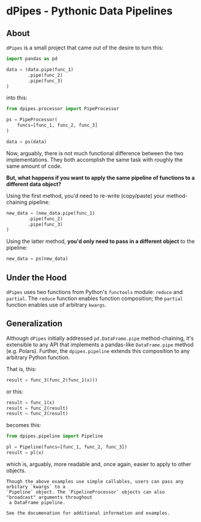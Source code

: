 # dPipes - Pythonic Data Pipelines

## About

`dPipes` is a small project that came out of the desire to turn this:

```py
import pandas as pd

data = (data.pipe(func_1)
        .pipe(func_2)
        .pipe(func_3)
)
```

into this:

```py
from dpipes.processor import PipeProcessor

ps = PipeProcessor(
    funcs=[func_1, func_2, func_3]
)

data = ps(data)
```

Now, arguably, there is not much functional difference between the two implementations. They both
accomplish the same task with roughly the same amount of code. 

**But, what happens if you want to apply the same pipeline of functions to a different data
object?**

Using the first method, you'd need to re-write (copy/paste) your method-chaining pipeline:

```py
new_data = (new_data.pipe(func_1)
        .pipe(func_2)
        .pipe(func_3)
)
```

Using the latter method, **you'd only need to pass in a different object** to the pipeline:

```py
new_data = ps(new_data)
```

## Under the Hood

`dPipes` uses two functions from Python's `functools` module: `reduce` and `partial`. The `reduce`
function enables function composition; the `partial` function enables use of arbitrary `kwargs`.

## Generalization

Although `dPipes` initially addressed `pd.DataFrame.pipe` method-chaining, it's extensible to any
API that implements a pandas-like `DataFrame.pipe` method (e.g. Polars). Further, the 
`dpipes.pipeline` extends this composition to any arbitrary Python function.  

That is, this:

```py
result = func_3(func_2(func_1(x)))
```

or this:

```py
result = func_1(x)
result = func_2(result)
result = func_3(result)
```

becomes this:

```py
from dpipes.pipeline import Pipeline

pl = Pipeline(funcs=[func_1, func_2, func_3])
result = pl(x)
```

which is, arguably, more readable and, once again, easier to apply to other objects.

    Though the above examples use simple callables, users can pass any arbitary `kwargs` to a
    `Pipeline` object. The `PipelineProcessor` objects can also "broadcast" arguments throughout
     a DataFrame pipeline.

    See the documenation for additional information and examples.
